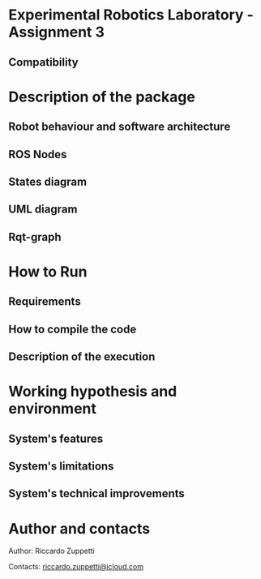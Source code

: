 # Experimental Robotics Laboratory - Assignment 3

## Compatibility

# Description of the package

## Robot behaviour and software architecture

## ROS Nodes

## States diagram

## UML diagram

## Rqt-graph

# How to Run

## Requirements

## How to compile the code

## Description of the execution

# Working hypothesis and environment

## System's features

## System's limitations

## System's technical improvements

# Author and contacts

Author: Riccardo Zuppetti

Contacts: riccardo.zuppetti@icloud.com
